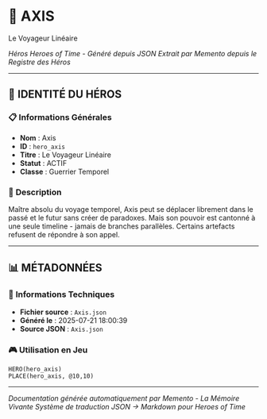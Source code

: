 # 🏹 **AXIS**
Le Voyageur Linéaire

*Héros Heroes of Time - Généré depuis JSON*
*Extrait par Memento depuis le Registre des Héros*

---

## 🎯 **IDENTITÉ DU HÉROS**

### 📋 **Informations Générales**
- **Nom** : Axis
- **ID** : `hero_axis`
- **Titre** : Le Voyageur Linéaire
- **Statut** : ACTIF
- **Classe** : Guerrier Temporel

### 📖 **Description**
Maître absolu du voyage temporel, Axis peut se déplacer librement dans le passé et le futur sans créer de paradoxes. Mais son pouvoir est cantonné à une seule timeline - jamais de branches parallèles. Certains artefacts refusent de répondre à son appel.


---

## 📊 **MÉTADONNÉES**

### 🔧 **Informations Techniques**
- **Fichier source** : `Axis.json`
- **Généré le** : 2025-07-21 18:00:39
- **Source JSON** : `Axis.json`

### 🎮 **Utilisation en Jeu**
```hots
HERO(hero_axis)
PLACE(hero_axis, @10,10)
```

---

*Documentation générée automatiquement par Memento - La Mémoire Vivante*
*Système de traduction JSON → Markdown pour Heroes of Time*
